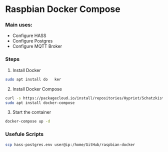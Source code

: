 # Raspbian Docker Compose

### Main uses:

* Configure HASS
* Configure Postgres
* Configure MQTT Broker

### Steps

1. Install Docker

```bash
sudo apt install do   ker
```

2. Install Docker Compose

```bash
curl -s https://packagecloud.io/install/repositories/Hypriot/Schatzkiste/script.deb.sh | sudo bash
sudo apt install docker-compose
```

3. Start the container

```bash
docker-compose up -d
```

### Usefule Scripts

```bash
scp hass-postgres.env user@ip:/home/GitHub/raspbian-docker
```
